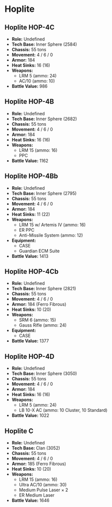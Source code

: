 # Hoplite
## Hoplite HOP-4C
- **Role:** Undefined
- **Tech Base:** Inner Sphere (2584)
- **Chassis:** 55 tons
- **Movement:** 4 / 6 / 0
- **Armor:** 184
- **Heat Sinks:** 16 (16)
- **Weapons:**
  - LRM 5 (ammo: 24)
  - AC/10 (ammo: 10)
- **Battle Value:** 986

## Hoplite HOP-4B
- **Role:** Undefined
- **Tech Base:** Inner Sphere (2682)
- **Chassis:** 55 tons
- **Movement:** 4 / 6 / 0
- **Armor:** 184
- **Heat Sinks:** 16 (16)
- **Weapons:**
  - LRM 15 (ammo: 16)
  - PPC
- **Battle Value:** 1162

## Hoplite HOP-4Bb
- **Role:** Undefined
- **Tech Base:** Inner Sphere (2795)
- **Chassis:** 55 tons
- **Movement:** 4 / 6 / 0
- **Armor:** 184
- **Heat Sinks:** 11 (22)
- **Weapons:**
  - LRM 15 w/ Artemis IV (ammo: 16)
  - ER PPC
  - Anti-Missile System (ammo: 12)
- **Equipment:**
  - CASE
  - Guardian ECM Suite
- **Battle Value:** 1413

## Hoplite HOP-4Cb
- **Role:** Undefined
- **Tech Base:** Inner Sphere (2821)
- **Chassis:** 55 tons
- **Movement:** 4 / 6 / 0
- **Armor:** 184 (Ferro Fibrous)
- **Heat Sinks:** 10 (20)
- **Weapons:**
  - SRM 6 (ammo: 15)
  - Gauss Rifle (ammo: 24)
- **Equipment:**
  - CASE
- **Battle Value:** 1377

## Hoplite HOP-4D
- **Role:** Undefined
- **Tech Base:** Inner Sphere (3050)
- **Chassis:** 55 tons
- **Movement:** 4 / 6 / 0
- **Armor:** 184
- **Heat Sinks:** 16 (16)
- **Weapons:**
  - LRM 5 (ammo: 24)
  - LB 10-X AC (ammo: 10 Cluster, 10 Standard)
- **Battle Value:** 1022

## Hoplite C
- **Role:** Undefined
- **Tech Base:** Clan (3052)
- **Chassis:** 55 tons
- **Movement:** 4 / 6 / 0
- **Armor:** 185 (Ferro Fibrous)
- **Heat Sinks:** 10 (20)
- **Weapons:**
  - LRM 15 (ammo: 16)
  - Ultra AC/10 (ammo: 30)
  - Medium Pulse Laser × 2
  - ER Medium Laser
- **Battle Value:** 1646

